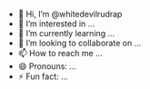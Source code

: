 - 👋 Hi, I’m @whitedevilrudrap
- 👀 I’m interested in ...
- 🌱 I’m currently learning ...
- 💞️ I’m looking to collaborate on ...
- 📫 How to reach me ...
- 😄 Pronouns: ...
- ⚡ Fun fact: ...

<!---
whitedevilrudrap/whitedevilrudrap is a ✨ special ✨ repository because its `README.md` (this file) appears on your GitHub profile.
You can click the Preview link to take a look at your changes.
--->
